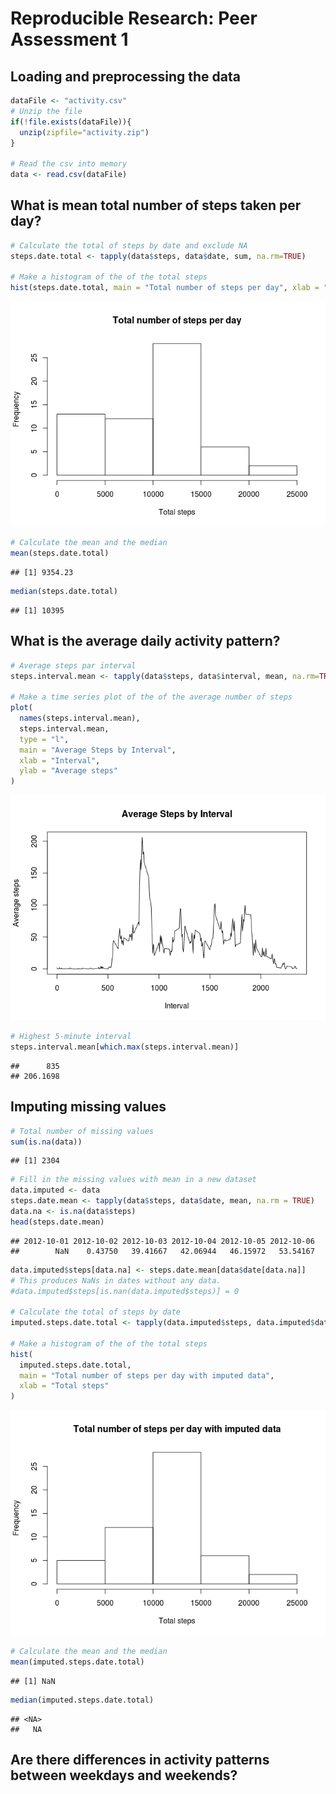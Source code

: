 # Reproducible Research: Peer Assessment 1


## Loading and preprocessing the data

```r
dataFile <- "activity.csv"
# Unzip the file
if(!file.exists(dataFile)){
  unzip(zipfile="activity.zip")
}

# Read the csv into memory
data <- read.csv(dataFile)
```

## What is mean total number of steps taken per day?

```r
# Calculate the total of steps by date and exclude NA
steps.date.total <- tapply(data$steps, data$date, sum, na.rm=TRUE)

# Make a histogram of the of the total steps
hist(steps.date.total, main = "Total number of steps per day", xlab = "Total steps")
```

![](PA1_template_files/figure-html/unnamed-chunk-2-1.png)<!-- -->

```r
# Calculate the mean and the median
mean(steps.date.total)
```

```
## [1] 9354.23
```

```r
median(steps.date.total)
```

```
## [1] 10395
```


## What is the average daily activity pattern?

```r
# Average steps par interval
steps.interval.mean <- tapply(data$steps, data$interval, mean, na.rm=TRUE)

# Make a time series plot of the of the average number of steps
plot(
  names(steps.interval.mean), 
  steps.interval.mean, 
  type = "l", 
  main = "Average Steps by Interval", 
  xlab = "Interval",
  ylab = "Average steps"
)
```

![](PA1_template_files/figure-html/unnamed-chunk-3-1.png)<!-- -->

```r
# Highest 5-minute interval
steps.interval.mean[which.max(steps.interval.mean)]
```

```
##      835 
## 206.1698
```


## Imputing missing values

```r
# Total number of missing values
sum(is.na(data))
```

```
## [1] 2304
```

```r
# Fill in the missing values with mean in a new dataset
data.imputed <- data 
steps.date.mean <- tapply(data$steps, data$date, mean, na.rm = TRUE)
data.na <- is.na(data$steps)
head(steps.date.mean)
```

```
## 2012-10-01 2012-10-02 2012-10-03 2012-10-04 2012-10-05 2012-10-06 
##        NaN    0.43750   39.41667   42.06944   46.15972   53.54167
```

```r
data.imputed$steps[data.na] <- steps.date.mean[data$date[data.na]]
# This produces NaNs in dates without any data.
#data.imputed$steps[is.nan(data.imputed$steps)] = 0

# Calculate the total of steps by date
imputed.steps.date.total <- tapply(data.imputed$steps, data.imputed$date, sum)

# Make a histogram of the of the total steps
hist(
  imputed.steps.date.total, 
  main = "Total number of steps per day with imputed data", 
  xlab = "Total steps"
)
```

![](PA1_template_files/figure-html/unnamed-chunk-4-1.png)<!-- -->

```r
# Calculate the mean and the median
mean(imputed.steps.date.total)
```

```
## [1] NaN
```

```r
median(imputed.steps.date.total)
```

```
## <NA> 
##   NA
```


## Are there differences in activity patterns between weekdays and weekends?
